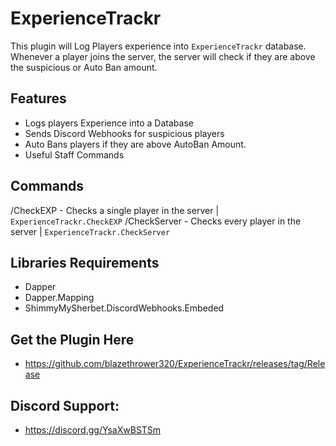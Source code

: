 # ExperienceTrackr

This plugin will Log Players experience into ``ExperienceTrackr`` database. Whenever a player joins the server, the server will check if they are above the suspicious or Auto Ban amount. 

## Features
- Logs players Experience into a Database
- Sends Discord Webhooks for suspicious players
- Auto Bans players if they are above AutoBan Amount.
- Useful Staff Commands

## Commands
/CheckEXP <Target> - Checks a single player in the server | ``ExperienceTrackr.CheckEXP``
/CheckServer - Checks every player in the server | ``ExperienceTrackr.CheckServer``

## Libraries Requirements
- Dapper
- Dapper.Mapping
- ShimmyMySherbet.DiscordWebhooks.Embeded

## Get the Plugin Here
- https://github.com/blazethrower320/ExperienceTrackr/releases/tag/Release

## Discord Support: 
- https://discord.gg/YsaXwBSTSm
